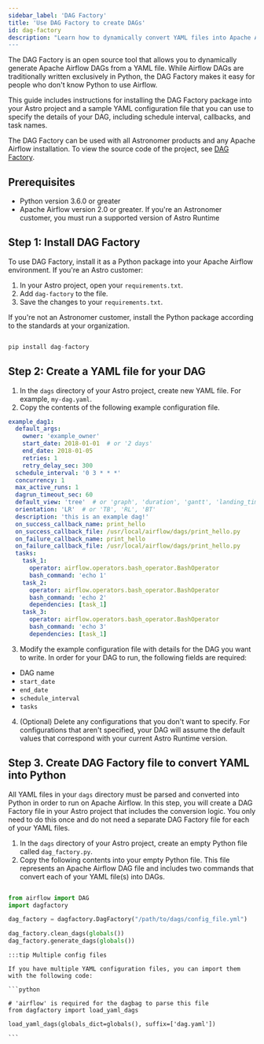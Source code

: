 ```yaml
---
sidebar_label: 'DAG Factory'
title: 'Use DAG Factory to create DAGs'
id: dag-factory
description: "Learn how to dynamically convert YAML files into Apache Airflow DAGs with the DAG Factory, an open source project that makes writing DAGs easy.
---
```


The DAG Factory is an open source tool that allows you to dynamically generate Apache Airflow DAGs from a YAML file. While Airflow DAGs are traditionally written exclusively in Python, the DAG Factory makes it easy for people who don't know Python to use Airflow.

This guide includes instructions for installing the DAG Factory package into your Astro project and a sample YAML configuration file that you can use to specify the details of your DAG, including schedule interval, callbacks, and task names.

The DAG Factory can be used with all Astronomer products and any Apache Airflow installation. To view the source code of the project, see [DAG Factory](https://github.com/astronomer/dag-factory).

## Prerequisites

- Python version 3.6.0 or greater
- Apache Airflow version 2.0 or greater. If you're an Astronomer customer, you must run a supported version of Astro Runtime

## Step 1: Install DAG Factory
To use DAG Factory, install it as a Python package into your Apache Airflow environment. If you're an Astro customer:

1. In your Astro project, open your `requirements.txt`.
2. Add `dag-factory` to the file.
3. Save the changes to your `requirements.txt`.

If you're not an Astronomer customer, install the Python package according to the standards at your organization.

```python

pip install dag-factory

```

## Step 2: Create a YAML file for your DAG


1. In the `dags` directory of your Astro project, create new YAML file. For example, `my-dag.yaml`.
2. Copy the contents of the following example configuration file.

```YAML
example_dag1:
  default_args:
    owner: 'example_owner'
    start_date: 2018-01-01  # or '2 days'
    end_date: 2018-01-05
    retries: 1
    retry_delay_sec: 300
  schedule_interval: '0 3 * * *'
  concurrency: 1
  max_active_runs: 1
  dagrun_timeout_sec: 60
  default_view: 'tree'  # or 'graph', 'duration', 'gantt', 'landing_times'
  orientation: 'LR'  # or 'TB', 'RL', 'BT'
  description: 'this is an example dag!'
  on_success_callback_name: print_hello
  on_success_callback_file: /usr/local/airflow/dags/print_hello.py
  on_failure_callback_name: print_hello
  on_failure_callback_file: /usr/local/airflow/dags/print_hello.py
  tasks:
    task_1:
      operator: airflow.operators.bash_operator.BashOperator
      bash_command: 'echo 1'
    task_2:
      operator: airflow.operators.bash_operator.BashOperator
      bash_command: 'echo 2'
      dependencies: [task_1]
    task_3:
      operator: airflow.operators.bash_operator.BashOperator
      bash_command: 'echo 3'
      dependencies: [task_1]

```

3. Modify the example configuration file with details for the DAG you want to write. In order for your DAG to run, the following fields are required:

- DAG name
- `start_date`
- `end_date`
- `schedule_interval`
- `tasks`

4. (Optional) Delete any configurations that you don't want to specify. For configurations that aren't specified, your DAG will assume the default values that correspond with your current Astro Runtime version.


## Step 3. Create DAG Factory file to convert YAML into Python

All YAML files in your `dags` directory must be parsed and converted into Python in order to run on Apache Airflow. In this step, you will create a DAG Factory file in your Astro project that includes the conversion logic. You only need to do this once and do not need a separate DAG Factory file for each of your YAML files.

1. In the `dags` directory of your Astro project, create an empty Python file called `dag_factory.py`.
2. Copy the following contents into your empty Python file. This file represents an Apache Airflow DAG file and includes two commands that convert each of your YAML file(s) into DAGs.

```python

from airflow import DAG
import dagfactory

dag_factory = dagfactory.DagFactory("/path/to/dags/config_file.yml")

dag_factory.clean_dags(globals())
dag_factory.generate_dags(globals())

```

    :::tip Multiple config files

    If you have multiple YAML configuration files, you can import them with the following code:

    ```python

    # 'airflow' is required for the dagbag to parse this file
    from dagfactory import load_yaml_dags

    load_yaml_dags(globals_dict=globals(), suffix=['dag.yaml'])

    ```

